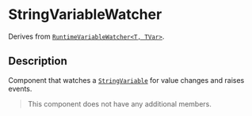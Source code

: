 # StringVariableWatcher

Derives from [`RuntimeVariableWatcher<T, TVar>`](runtime-variable-watcher.md).

## Description

Component that watches a [`StringVariable`](../variables/string-variable.md) for value changes and raises events.

> This component does not have any additional members.